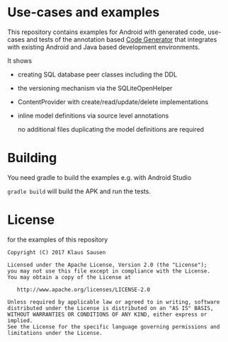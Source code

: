 # Use-cases and examples

This repository contains examples for Android with generated code, use-cases and tests of the annotation based [Code Generator](http://uc-mobileapps.com/android-code-generator/ "Android Code Generator") that integrates with existing Android and Java based development environments.

It shows 
* creating SQL database peer classes including the DDL 
* the versioning mechanism via the SQLiteOpenHelper
* ContentProvider with create/read/update/delete implementations
* inline model definitions via source level annotations

  no additional files duplicating the model definitions are required

# Building 

You need gradle to build the examples e.g. with Android Studio

`gradle build` will build the APK and run the tests.

# License
for the examples of this repository
```
Copyright (C) 2017 Klaus Sausen

Licensed under the Apache License, Version 2.0 (the "License");
you may not use this file except in compliance with the License.
You may obtain a copy of the License at

   http://www.apache.org/licenses/LICENSE-2.0

Unless required by applicable law or agreed to in writing, software
distributed under the License is distributed on an "AS IS" BASIS,
WITHOUT WARRANTIES OR CONDITIONS OF ANY KIND, either express or implied.
See the License for the specific language governing permissions and
limitations under the License.
```
